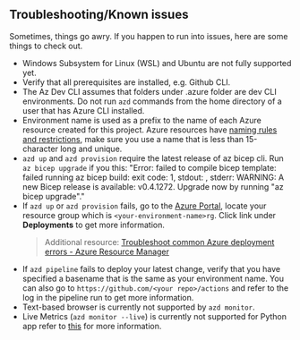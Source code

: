 ## Troubleshooting/Known issues

Sometimes, things go awry. If you happen to run into issues, here are some things to check out.

- Windows Subsystem for Linux (WSL) and Ubuntu are not fully supported yet.
- Verify that all prerequisites are installed, e.g. Github CLI.
- The Az Dev CLI assumes that folders under .azure folder are dev CLI environments. Do not run `azd` commands from the home directory of a user that has Azure CLI installed.
- Environment name is used as a prefix to the name of each Azure resource created for this project. Azure resources have [naming rules and restrictions](https://docs.microsoft.com/azure/azure-resource-manager/management/resource-name-rules), make sure you use a name that is less than 15-character long and unique.
- `azd up` and `azd provision` require the latest release of az bicep cli. Run `az bicep upgrade` if you this: "Error: failed to compile bicep template: failed running az bicep build: exit code: 1, stdout: , stderr: WARNING: A new Bicep release is available: v0.4.1272. Upgrade now by running "az bicep upgrade"."
- If `azd up` or `azd provision` fails, go to the [Azure Portal](https://portal.azure.com), locate your resource group which is `<your-environment-name>rg`. Click link under **Deployments** to get more information.
  > Additional resource: [Troubleshoot common Azure deployment errors - Azure Resource Manager](https://docs.microsoft.com/azure/azure-resource-manager/troubleshooting/common-deployment-errors)
- If `azd pipeline` fails to deploy your latest change, verify that you have specified a basename that is the same as your environment name. You can also go to `https://github.com/<your repo>/actions` and refer to the log in the pipeline run to get more information.
- Text-based browser is currently not supported by `azd monitor`.
- Live Metrics (`azd monitor --live`) is currently not supported for Python app refer to [this](https://docs.microsoft.com/azure/azure-monitor/app/live-stream#get-started) for more information.
